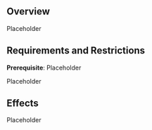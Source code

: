 
## Overview

Placeholder

## Requirements and Restrictions

**Prerequisite**: Placeholder

Placeholder

## Effects

Placeholder